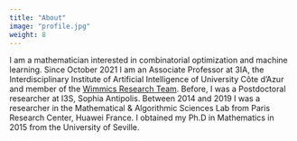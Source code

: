 ```yaml
---
title: "About"
image: "profile.jpg"
weight: 8
---
```


I am a mathematician interested in combinatorial optimization and machine learning. Since October 2021 I am an Associate Professor at 3IA, the Interdisciplinary Institute
of Artificial Intelligence of University Côte d’Azur and member of the [Wimmics Research Team](https://team.inria.fr/wimmics/). Before, I was a Postdoctoral researcher at I3S, Sophia Antipolis. Between 2014 and 2019 I was a researcher in the Mathematical & Algorithmic Sciences Lab from Paris Research Center, Huawei France. I obtained my Ph.D in Mathematics in 2015 from the University of Seville.  
